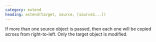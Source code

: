 ```yaml
--- 
category: extend
heading: extend(target, source, [source2...])
---
```


If more than one source object is passed, then each one will be copied across from right-to-left. Only the target object is modified.

